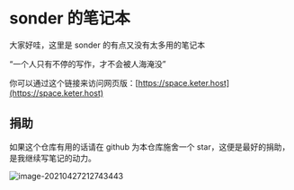 # sonder 的笔记本

大家好哇，这里是 sonder 的有点又没有太多用的笔记本

“一个人只有不停的写作，才不会被人海淹没”

你可以通过这个链接来访问网页版：[https://space.keter.host](https://space.keter.host)

## 捐助

如果这个仓库有用的话请在 github 为本仓库施舍一个 star，这便是最好的捐助，是我继续写笔记的动力。

![image-20210427212743443](./src/readme/image-20210427212743443.png)

